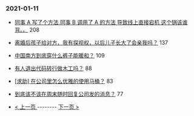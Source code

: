 ### 2021-01-11 
- [同事 A 写了个方法,同事 B 调用了 A 的方法 导致线上直接宕机 这个锅该谁背。。](https://www.v2ex.com/t/743718) 208
- [离婚后孩子给对方，我有探视权，以后儿子长大了会亲我吗？](https://www.v2ex.com/t/743674) 137
- [中国南方到底穿什么裤子能暖和？](https://www.v2ex.com/t/743600) 109
- [有人退出代码转行做木工吗？](https://www.v2ex.com/t/743722) 88
- [[求助] 在公司里怎么优雅的使用马桶？](https://www.v2ex.com/t/743690) 83
- [到底该不该在周末随时回复公司发的消息？](https://www.v2ex.com/t/743704) 77 

- [ < 上一页 ](https://github.com/able8/v2ex-hot-record/blob/master/2021-01-10.md) -------- [ 下一页 > ](https://github.com/able8/v2ex-hot-record/blob/master/2021-01-12.md)